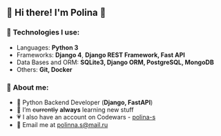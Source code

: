 ## 🌟 Hi there! I'm Polina 🌟

### 📌 **Technologies I use:**
* Languages: **Python 3**
* Frameworks: **Django 4**, **Django REST Framework, Fast API**
* Data Bases and ORM: **SQLite3, Django ORM, PostgreSQL, MongoDB**
* Others: **Git, Docker**

### 🌱 **About me:**
* 🚀 Python Backend Developer (**Django, FastAPI**)
* 🌈 I’m ~~currently~~ **always** learning new stuff
* 💗 I also have an account on Codewars - [polina-s](https://www.codewars.com/users/polina-s)
* 📮 Email me at [polinna.s@mail.ru]()
